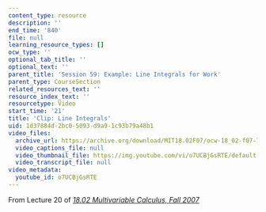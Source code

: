 ```yaml
---
content_type: resource
description: ''
end_time: '840'
file: null
learning_resource_types: []
ocw_type: ''
optional_tab_title: ''
optional_text: ''
parent_title: 'Session 59: Example: Line Integrals for Work'
parent_type: CourseSection
related_resources_text: ''
resource_index_text: ''
resourcetype: Video
start_time: '21'
title: 'Clip: Line Integrals'
uid: 1d37884d-2bc0-5093-d9a9-1c93b79a48b1
video_files:
  archive_url: https://archive.org/download/MIT18.02F07/ocw-18_02-f07-lec20_300k.mp4
  video_captions_file: null
  video_thumbnail_file: https://img.youtube.com/vi/o7UCBjGsRTE/default.jpg
  video_transcript_file: null
video_metadata:
  youtube_id: o7UCBjGsRTE
---
```


From Lecture 20 of [_18.02 Multivariable Calculus, Fall 2007_](/courses/18-02-multivariable-calculus-fall-2007/video_galleries/video-lectures)




